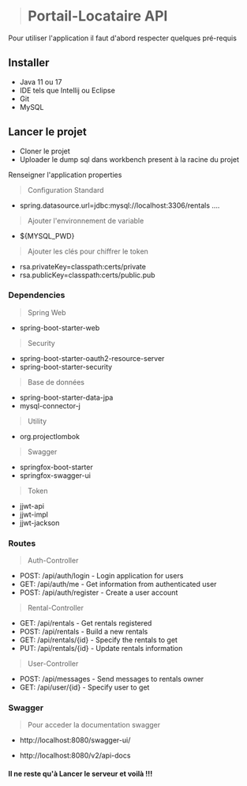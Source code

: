 ># Portail-Locataire API

Pour utiliser l'application il faut d'abord respecter quelques pré-requis

## Installer
* Java 11 ou 17
* IDE tels que Intellij ou Eclipse
* Git
* MySQL

## Lancer le projet
* Cloner le projet
* Uploader le dump sql dans workbench present à la racine du projet

Renseigner l'application properties

>Configuration Standard
* spring.datasource.url=jdbc:mysql://localhost:3306/rentals ....

> Ajouter l'environnement de variable
* ${MYSQL_PWD}

> Ajouter les clés pour chiffrer le token
* rsa.privateKey=classpath:certs/private
* rsa.publicKey=classpath:certs/public.pub

### Dependencies

>Spring Web

* spring-boot-starter-web

>Security

* spring-boot-starter-oauth2-resource-server
* spring-boot-starter-security

>Base de données

* spring-boot-starter-data-jpa
* mysql-connector-j

>Utility
* org.projectlombok

>Swagger

* springfox-boot-starter
* springfox-swagger-ui

>Token

* jjwt-api
* jjwt-impl
* jjwt-jackson
### Routes

> Auth-Controller
    
* POST: /api/auth/login - Login application for users
* GET: 	/api/auth/me - Get information from authenticated user
* POST: /api/auth/register - Create a user account

> Rental-Controller

* GET: /api/rentals - Get rentals registered
* POST: /api/rentals - Build a new rentals
* GET: /api/rentals/{id} - Specify the rentals to get
* PUT: /api/rentals/{id} - Update rentals information

> User-Controller

* POST: /api/messages - Send messages to rentals owner
* GET: /api/user/{id} - Specify user to get


### Swagger
> Pour acceder la documentation swagger

* http://localhost:8080/swagger-ui/

* http://localhost:8080/v2/api-docs

#### Il ne reste qu'à Lancer le serveur et voilà !!!